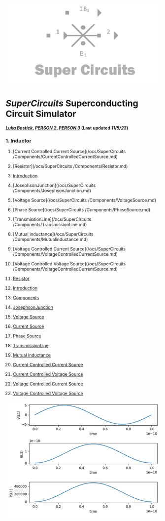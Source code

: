 ![A quick mockup of what the area might look like](/img/external_image.png)

# *SuperCircuits* Superconducting Circuit Simulator
#### *[Luka Bostick](https:/ithub.com/LukaBostick)*, *[PERSON 2](https://thub.com/Person2)*, *[PERSON 3](https:/g/hub.com/Person3)* (Last updated *11/5/23*)

### 1. [Inductor](#Inductor)


1. [Current Controlled Current Source](/ocs/SuperCircuits
/Components/CurrentControlledCurrentSource.md)
1. [Resistor](/ocs/SuperCircuits
/Components/Resistor.md)
1. [Introduction](/OpenCircuits/README.md)
1. [JosephsonJunction](/ocs/SuperCircuits
/Components/JosephsonJunction.md)
1. [Voltage Source](/ocs/SuperCircuits
/Components/VoltageSource.md)
1. [Phase Source](/ocs/SuperCircuits
/Components/PhaseSource.md)
1. [TransmissionLine](/ocs/SuperCircuits
/Components/TransmissionLine.md)
1. [Mutual inductance](/ocs/SuperCircuits
/Components/Mutualinductance.md)
1. [Voltage Controlled Current Source](/ocs/SuperCircuits
/Components/VoltageControlledCurrentSource.md)
1. [Voltage Controlled Voltage Source](/ocs/SuperCircuits
/Components/VoltageControlledCurrentSource.md)

1. [Resistor](#Resistor)
1. [Introduction](#introduction)
2. [Components](#Components)
1. [JosephsonJunction](#JosephsonJunction)
1. [Voltage Source](#VoltageSource)
1. [Current Source](#CurrentSource)
1. [Phase Source](#PhaseSource)
1. [TransmissionLine](#TransmissionLine)
1. [Mutual inductance](#Mutualinductance)
1. [Current Controlled Current Source](#CurrentControlledCurrentSource)
1. [Current Controlled Voltage Source](#CurrentControlledVoltageSource)
1. [Voltage Controlled Current Source](#VoltageControlledCurrentSource)
1. [Voltage Controlled Voltage Source](#VoltageControlledVoltageSource)


![A quick mockup of what the area might look like](/img/inductor_figure.png)

